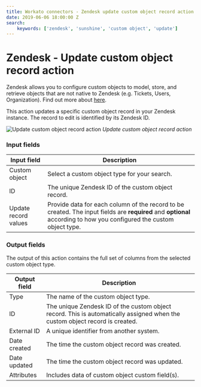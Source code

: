 ```yaml
---
title: Workato connectors - Zendesk update custom object record action
date: 2019-06-06 18:00:00 Z
search:
    keywords: ['zendesk', 'sunshine', 'custom object', 'update']
---
```


# Zendesk - Update custom object record action
Zendesk allows you to configure custom objects to model, store, and retrieve objects that are not native to Zendesk (e.g. Tickets, Users, Organization).  Find out more about [here](/connectors/zendesk/custom-objects.md).

This action updates a specific custom object record in your Zendesk instance. The record to edit is identified by its Zendesk ID.

![Update custom object record action](~@img/connectors/zendesk/update-custom-object-action.png)
*Update custom object record action*

### Input fields
| Input field   | Description                                        |
|---------------|----------------------------------------------------|
| Custom object | Select a custom object type for your search.       |
| ID            | The unique Zendesk ID of the custom object record. |
| Update record values |  Provide data for each column of the record to be created. The input fields are **required** and **optional** according to how you configured the custom object type. |

### Output fields
The output of this action contains the full set of columns from the selected custom object type.

| Output field | Description                                     |
|--------------|-------------------------------------------------|
| Type         | The name of the custom object type.             |
| ID           | The unique Zendesk ID of the custom object record. This is automatically assigned when the custom object record is created. |
| External ID  | A unique identifier from another system.        |
| Date created | The time the custom object record was created.  |
| Date updated | The time the custom object record was updated.  |
| Attributes   | Includes data of custom object custom field(s). |
